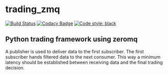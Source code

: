 # trading_zmq
[![Build Status](https://travis-ci.org/F2011B/trading_zmq.svg?branch=master)](https://travis-ci.org/F2011B/trading_zmq)
[![Codacy Badge](https://api.codacy.com/project/badge/Grade/3adf2edc1bd242e394058ebaf924fff0)](https://app.codacy.com/app/F2011B/trading_zmq?utm_source=github.com&utm_medium=referral&utm_content=F2011B/trading_zmq&utm_campaign=Badge_Grade_Dashboard)
[![Code style: black](https://img.shields.io/badge/code%20style-black-000000.svg)](https://github.com/ambv/black)

## Python trading framework using zeromq 

A publisher is used to deliver data to the first subscriber.
The first subscriber hands filtered data to the next consumer. 
This way a minimum latency should be established between receiving 
data and the final trading decision. 
